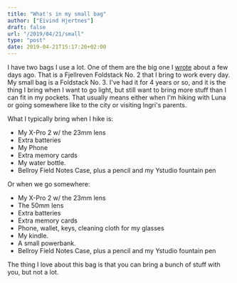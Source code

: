 ```yaml
---
title: "What's in my small bag"
author: ["Eivind Hjertnes"]
draft: false
url: "/2019/04/21/small"
type: "post"
date: 2019-04-21T15:17:20+02:00
---
```


I have two bags I use a lot. One of them are the big one I
[wrote](/2019/04/18/in-my-bag/) about a few days ago. That is a
Fjellreven Foldstack No. 2 that I bring to work every day. My small bag
is a Foldstack No. 3. I've had it for 4 years or so, and it is the thing
I bring when I want to go light, but still want to bring more stuff than
I can fit in my pockets. That usually means either when I'm hiking with
Luna or going somewhere like to the city or visiting Ingri's parents.

What I typically bring when I hike is:

-   My X-Pro 2 w/ the 23mm lens
-   Extra batteries
-   My Phone
-   Extra memory cards
-   My water bottle.
-   Bellroy Field Notes Case, plus a pencil and my Ystudio fountain pen

Or when we go somewhere:

-   My X-Pro 2 w/ the 23mm lens
-   The 50mm lens
-   Extra batteries
-   Extra memory cards
-   Phone, wallet, keys, cleaning cloth for my glasses
-   My kindle.
-   A small powerbank.
-   Bellroy Field Notes Case, plus a pencil and my Ystudio fountain pen

The thing I love about this bag is that you can bring a bunch of stuff
with you, but not a lot.
